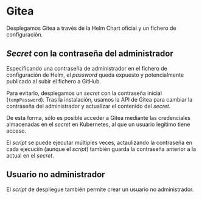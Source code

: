 # Gitea

Desplegamos Gitea a través de la Helm Chart oficial y un fichero de configuración.

## *Secret* con la contraseña del administrador

Especificando una contraseña de administrador en el fichero de configuración de Helm, el *password* queda expuesto y potencialmente publicado al subir el fichero a GitHub.

Para evitarlo, desplegamos un *secret* con la contraseña inicial (`tempPassword`). Tras la instalación, usamos la API de Gitea para cambiar la contraseña del administrador y actualizar el contenido del *secret*.

De esta forma, sólo es posible acceder a Gitea mediante las credenciales almacenadas en el *secret* en Kubernetes, al que un usuario legítimo tiene acceso.

El *script* se puede ejecutar múltiples veces, actaulizando la contraseña en cada ejecuciín (aunque el *script*) también guarda la contraseña anterior a la actual en el *secret*.

## Usuario no administrador

El *script* de despliegue también permite crear un usuario no administrador.
